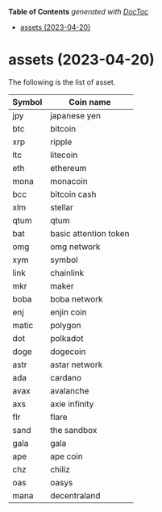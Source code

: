 <!-- START doctoc generated TOC please keep comment here to allow auto update -->
<!-- DON'T EDIT THIS SECTION, INSTEAD RE-RUN doctoc TO UPDATE -->
**Table of Contents**  *generated with [DocToc](https://github.com/thlorenz/doctoc)*

- [assets (2023-04-20)](#assets-2023-04-20)

<!-- END doctoc generated TOC please keep comment here to allow auto update -->

# assets (2023-04-20)

The following is the list of asset.

Symbol | Coin name
------------ | ------------
jpy | japanese yen
btc | bitcoin
xrp | ripple
ltc | litecoin
eth | ethereum
mona | monacoin
bcc | bitcoin cash
xlm | stellar
qtum | qtum
bat | basic attention token
omg | omg network
xym | symbol
link | chainlink
mkr | maker
boba | boba network
enj | enjin coin
matic | polygon
dot | polkadot
doge | dogecoin
astr | astar network
ada | cardano
avax | avalanche
axs | axie infinity
flr | flare
sand | the sandbox
gala | gala
ape | ape coin
chz | chiliz
oas | oasys
mana | decentraland
